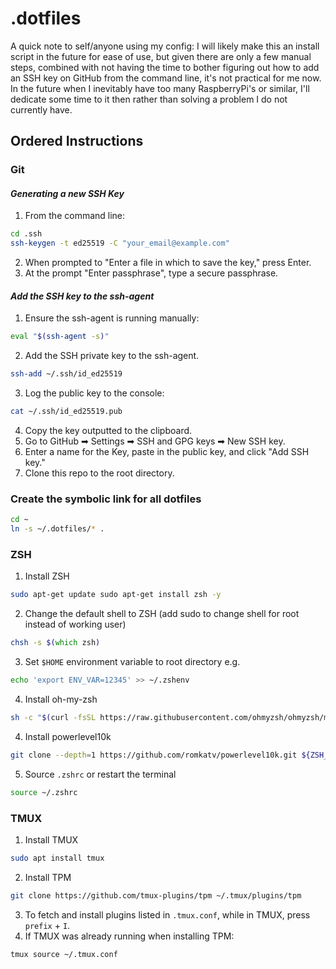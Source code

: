 # .dotfiles

A quick note to self/anyone using my config: I will likely make this an install script in the future for ease of use, but given there are only a few manual steps, combined with not having the time to bother figuring out how to add an SSH key on GitHub from the command line, it's not practical for me now. In the future when I inevitably have too many RaspberryPi's or similar, I'll dedicate some time to it then rather than solving a problem I do not currently have.

## Ordered Instructions
### **Git**
#### _Generating a new SSH Key_
1. From the command line:
```sh
cd .ssh
ssh-keygen -t ed25519 -C "your_email@example.com"
```
2. When prompted to "Enter a file in which to save the key," press Enter.
3. At the prompt "Enter passphrase", type a secure passphrase.
#### _Add the SSH key to the ssh-agent_
1. Ensure the ssh-agent is running manually:
```sh
eval "$(ssh-agent -s)"
```
2. Add the SSH private key to the ssh-agent.
```sh
ssh-add ~/.ssh/id_ed25519
```
3. Log the public key to the console:
```sh
cat ~/.ssh/id_ed25519.pub
```
4. Copy the key outputted to the clipboard.
5. Go to GitHub ➡ Settings ➡ SSH and GPG keys ➡ New SSH key.
6. Enter a name for the Key, paste in the public key, and click "Add SSH key."
7. Clone this repo to the root directory.

### **Create the symbolic link for all dotfiles**
```zsh
cd ~
ln -s ~/.dotfiles/* .
```

### **ZSH**
1. Install ZSH
```sh
sudo apt-get update sudo apt-get install zsh -y
```
2. Change the default shell to ZSH (add sudo to change shell for root instead of working user)
```zsh
chsh -s $(which zsh)
```
3. Set `$HOME` environment variable to root directory e.g.
```zsh
echo 'export ENV_VAR=12345' >> ~/.zshenv
```
4. Install oh-my-zsh
```zsh
sh -c "$(curl -fsSL https://raw.githubusercontent.com/ohmyzsh/ohmyzsh/master/tools/install.sh)"
```
4. Install powerlevel10k
```zsh
git clone --depth=1 https://github.com/romkatv/powerlevel10k.git ${ZSH_CUSTOM:-$HOME/.oh-my-zsh/custom}/themes/powerlevel10k
```
5. Source `.zshrc` or restart the terminal
```zsh
source ~/.zshrc
```
### **TMUX**
1. Install TMUX
```zsh
sudo apt install tmux
```
2. Install TPM
```zsh
git clone https://github.com/tmux-plugins/tpm ~/.tmux/plugins/tpm
```
3. To fetch and install plugins listed in `.tmux.conf`, while in TMUX, press `prefix` + `I`.
4. If TMUX was already running when installing TPM:
```zsh
tmux source ~/.tmux.conf
```
